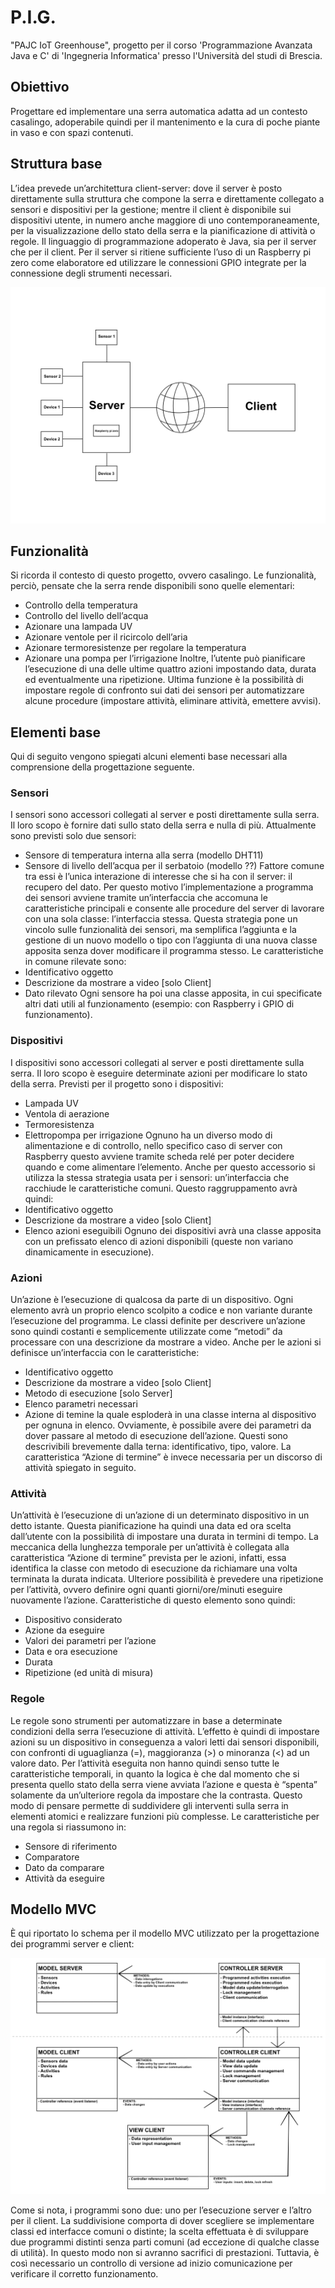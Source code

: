 # P.I.G.
"PAJC IoT Greenhouse", progetto per il corso 'Programmazione Avanzata Java e C' di 'Ingegneria Informatica' presso l'Università del studi di Brescia.

## Obiettivo
Progettare ed implementare una serra automatica adatta ad un contesto casalingo, adoperabile quindi per il mantenimento e la cura di poche piante in vaso e con spazi contenuti.

## Struttura base
L’idea prevede un’architettura client-server: dove il server è posto direttamente sulla struttura che compone la serra e direttamente collegato a sensori e dispositivi per la gestione; mentre il client è disponibile sui dispositivi utente, in numero anche maggiore di uno contemporaneamente, per la visualizzazione dello stato della serra e la pianificazione di attività o regole.
Il linguaggio di programmazione adoperato è Java, sia per il server che per il client.
Per il server si ritiene sufficiente l’uso di un Raspberry pi zero come elaboratore ed utilizzare le connessioni GPIO integrate per la connessione degli strumenti necessari.

![client server scheme](images/client_server_scheme.png)

## Funzionalità
Si ricorda il contesto di questo progetto, ovvero casalingo.
Le funzionalità, perciò, pensate che la serra rende disponibili sono quelle elementari:
- Controllo della temperatura
- Controllo del livello dell’acqua
- Azionare una lampada UV
- Azionare ventole per il ricircolo dell’aria
- Azionare termoresistenze per regolare la temperatura
- Azionare una pompa per l’irrigazione
Inoltre, l’utente può pianificare l’esecuzione di una delle ultime quattro azioni impostando data, durata ed eventualmente una ripetizione.
Ultima funzione è la possibilità di impostare regole di confronto sui dati dei sensori per automatizzare alcune procedure (impostare attività, eliminare attività, emettere avvisi).

## Elementi base
Qui di seguito vengono spiegati alcuni elementi base necessari alla comprensione della progettazione seguente.

### Sensori
I sensori sono accessori collegati al server e posti direttamente sulla serra. Il loro scopo è fornire dati sullo stato della serra e nulla di più.
Attualmente sono previsti solo due sensori:
- Sensore di temperatura interna alla serra (modello DHT11)
- Sensore di livello dell’acqua per il serbatoio (modello ??)
Fattore comune tra essi è l’unica interazione di interesse che si ha con il server: il recupero del dato.
Per questo motivo l’implementazione a programma dei sensori avviene tramite un’interfaccia che accomuna le caratteristiche principali e consente alle procedure del server di lavorare con una sola classe: l’interfaccia stessa.
Questa strategia pone un vincolo sulle funzionalità dei sensori, ma semplifica l’aggiunta e la gestione di un nuovo modello o tipo con l’aggiunta di una nuova classe apposita senza dover modificare il programma stesso.
Le caratteristiche in comune rilevate sono:
- Identificativo oggetto
- Descrizione da mostrare a video [solo Client]
- Dato rilevato
Ogni sensore ha poi una classe apposita, in cui specificate altri dati utili al funzionamento (esempio: con Raspberry i GPIO di funzionamento).

### Dispositivi
I dispositivi sono accessori collegati al server e posti direttamente sulla serra. Il loro scopo è eseguire determinate azioni per modificare lo stato della serra.
Previsti per il progetto sono i dispositivi:
- Lampada UV
- Ventola di aerazione
- Termoresistenza
- Elettropompa per irrigazione
Ognuno ha un diverso modo di alimentazione e di controllo, nello specifico caso di server con Raspberry questo avviene tramite scheda relé per poter decidere quando e come alimentare l’elemento.
Anche per questo accessorio si utilizza la stessa strategia usata per i sensori: un’interfaccia che racchiude le caratteristiche comuni.
Questo raggruppamento avrà quindi:
- Identificativo oggetto
- Descrizione da mostrare a video [solo Client]
- Elenco azioni eseguibili
Ognuno dei dispositivi avrà una classe apposita con un prefissato elenco di azioni disponibili (queste non variano dinamicamente in esecuzione).

### Azioni
Un’azione è l’esecuzione di qualcosa da parte di un dispositivo. 
Ogni elemento avrà un proprio elenco scolpito a codice e non variante durante l’esecuzione del programma. Le classi definite per descrivere un’azione sono quindi costanti e semplicemente utilizzate come “metodi” da processare con una descrizione da mostrare a video.
Anche per le azioni si definisce un’interfaccia con le caratteristiche:
- Identificativo oggetto
- Descrizione da mostrare a video [solo Client]
- Metodo di esecuzione [solo Server]
- Elenco parametri necessari
- Azione di temine
la quale esploderà in una classe interna al dispositivo per ognuna in elenco.
Ovviamente, è possibile avere dei parametri da dover passare al metodo di esecuzione dell’azione. Questi sono descrivibili brevemente dalla terna: identificativo, tipo, valore. 
La caratteristica “Azione di termine” è invece necessaria per un discorso di attività spiegato in seguito.

### Attività
Un’attività è l’esecuzione di un’azione di un determinato dispositivo in un detto istante. Questa pianificazione ha quindi una data ed ora scelta dall’utente con la possibilità di impostare una durata in termini di tempo.
La meccanica della lunghezza temporale per un’attività è collegata alla caratteristica “Azione di termine” prevista per le azioni, infatti, essa identifica la classe con metodo di esecuzione da richiamare una volta terminata la durata indicata.
Ulteriore possibilità è prevedere una ripetizione per l’attività, ovvero definire ogni quanti giorni/ore/minuti eseguire nuovamente l’azione.
Caratteristiche di questo elemento sono quindi:
- Dispositivo considerato
- Azione da eseguire
- Valori dei parametri per l’azione
- Data e ora esecuzione
- Durata
- Ripetizione (ed unità di misura)

### Regole
Le regole sono strumenti per automatizzare in base a determinate condizioni della serra l’esecuzione di attività.
L’effetto è quindi di impostare azioni su un dispositivo in conseguenza a valori letti dai sensori disponibili, con confronti di uguaglianza (=), maggioranza (>) o minoranza (<) ad un valore dato.
Per l’attività eseguita non hanno quindi senso tutte le caratteristiche temporali, in quanto la logica è che dal momento che si presenta quello stato della serra viene avviata l’azione e questa è “spenta” solamente da un’ulteriore regola da impostare che la contrasta.
Questo modo di pensare permette di suddividere gli interventi sulla serra in elementi atomici e realizzare funzioni più complesse.
Le caratteristiche per una regola si riassumono in:
- Sensore di riferimento
- Comparatore
- Dato da comparare
- Attività da eseguire

## Modello MVC
È qui riportato lo schema per il modello MVC utilizzato per la progettazione dei programmi server e client:

![MVC Model](images/mvc.png)

Come si nota, i programmi sono due: uno per l’esecuzione server e l’altro per il client.
La suddivisione comporta di dover scegliere se implementare classi ed interfacce comuni o distinte; la scelta effettuata è di sviluppare due programmi distinti senza parti comuni (ad eccezione di qualche classe di utilità).
In questo modo non si avranno sacrifici di prestazioni. Tuttavia, è così necessario un controllo di versione ad inizio comunicazione per verificare il corretto funzionamento.
